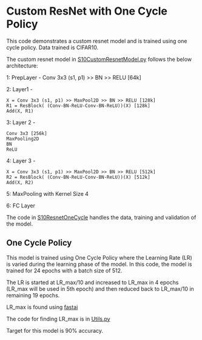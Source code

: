# Custom ResNet with One Cycle Policy

This code demonstrates a custom resnet model and is trained using one cycle policy. Data trained is CIFAR10.

The custom resnet model in [S10CustomResnetModel.py](https://github.com/walnashgit/ERAV2/blob/main/main/S10/S10ResnetOneCycle.ipynb) follows the below architecture:

1:  PrepLayer - Conv 3x3 (s1, p1) >> BN >> RELU [64k]

2:  Layer1 -

    X = Conv 3x3 (s1, p1) >> MaxPool2D >> BN >> RELU [128k]
    R1 = ResBlock( (Conv-BN-ReLU-Conv-BN-ReLU))(X) [128k] 
    Add(X, R1)

3:  Layer 2 -

    Conv 3x3 [256k]
    MaxPooling2D
    BN
    ReLU

4:  Layer 3 -

    X = Conv 3x3 (s1, p1) >> MaxPool2D >> BN >> RELU [512k]
    R2 = ResBlock( (Conv-BN-ReLU-Conv-BN-ReLU))(X) [512k]
    Add(X, R2)

5:  MaxPooling with Kernel Size 4

6:  FC Layer 



The code in [S10ResnetOneCycle](https://github.com/walnashgit/ERAV2/blob/main/main/S10/S10ResnetOneCycle.ipynb) handles the data, training and validation of the model. 

## One Cycle Policy

This model is trained using One Cycle Policy where the Learning Rate (LR) is varied during the learning phase of the model. In this code, the model is trained for 24 epochs with a batch size of 512.

The LR is started at LR_max/10 and increased to LR_max in 4 epochs (LR_max will be used in 5th epoch) and then reduced back to LR_max/10 in remaining 19 epochs.

LR_max is found using [fastai](https://github.com/davidtvs/pytorch-lr-finder?tab=readme-ov-file#tweaked-version-from-fastai)

The code for finding LR_max is in [Utils.py](https://github.com/walnashgit/ERAV2/blob/dc9326331bd097a0470655376161b263a4f3dcde/main/Utils.py#L81C9-L81C23)

Target for this model is 90% accuracy.
